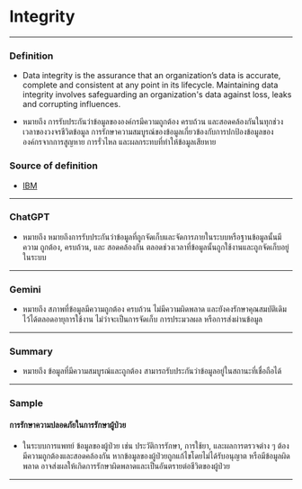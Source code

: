 # Integrity

---

### Definition
* Data integrity is the assurance that an organization’s data is accurate, complete and consistent at any point in its lifecycle. Maintaining data integrity involves safeguarding an organization's data against loss, leaks and corrupting influences.

* หมายถึง การรับประกันว่าข้อมูลขององค์กรมีความถูกต้อง ครบถ้วน และสอดคล้องกันในทุกช่วงเวลาของวงจรชีวิตข้อมูล การรักษาความสมบูรณ์ของข้อมูลเกี่ยวข้องกับการปกป้องข้อมูลขององค์กรจากการสูญหาย การรั่วไหล และผลกระทบที่ทำให้ข้อมูลเสียหาย
  
### Source of definition
* [IBM](https://www.ibm.com/think/topics/data-integrity)
  
---

### ChatGPT
* หมายถึง หมายถึงการรับประกันว่าข้อมูลที่ถูกจัดเก็บและจัดการภายในระบบหรือฐานข้อมูลนั้นมีความ ถูกต้อง, ครบถ้วน, และ สอดคล้องกัน ตลอดช่วงเวลาที่ข้อมูลนั้นถูกใช้งานและถูกจัดเก็บอยู่ในระบบ

---

### Gemini
* หมายถึง สภาพที่ข้อมูลมีความถูกต้อง ครบถ้วน ไม่มีความผิดพลาด และยังคงรักษาคุณสมบัติเดิมไว้ได้ตลอดอายุการใช้งาน ไม่ว่าจะเป็นการจัดเก็บ การประมวลผล หรือการส่งผ่านข้อมูล
  
---

### Summary
* หมายถึง ข้อมูลที่มีความสมบูรณ์และถูกต้อง สามารถรับประกันว่าข้อมูลอยู่ในสถานะที่เชื่อถือได้
  
---

### Sample
#### การรักษาความปลอดภัยในการรักษาผู้ป่วย
* ในระบบการแพทย์ ข้อมูลของผู้ป่วย เช่น ประวัติการรักษา, การใช้ยา, และผลการตรวจต่าง ๆ ต้องมีความถูกต้องและสอดคล้องกัน หากข้อมูลของผู้ป่วยถูกแก้ไขโดยไม่ได้รับอนุญาต หรือมีข้อมูลผิดพลาด อาจส่งผลให้เกิดการรักษาผิดพลาดและเป็นอันตรายต่อชีวิตของผู้ป่วย
---
